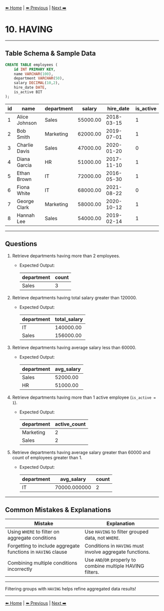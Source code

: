 [⬅️ Home](README.md) | [⬅️ Previous](09-group-by.md) | [Next ➡️](11-pro.md)

# 10. HAVING

---

## Table Schema & Sample Data

```sql
CREATE TABLE employees (
    id INT PRIMARY KEY,
    name VARCHAR(100),
    department VARCHAR(50),
    salary DECIMAL(10,2),
    hire_date DATE,
    is_active BIT
);
```

| id | name          | department | salary   | hire\_date | is\_active |
| -- | ------------- | ---------- | -------- | ---------- | ---------- |
| 1  | Alice Johnson | Sales      | 55000.00 | 2018-03-15 | 1       |
| 2  | Bob Smith     | Marketing  | 62000.00 | 2019-07-01 | 1       |
| 3  | Charlie Davis | Sales      | 47000.00 | 2020-01-20 | 0      |
| 4  | Diana Garcia  | HR         | 51000.00 | 2017-11-10 | 1       |
| 5  | Ethan Brown   | IT         | 72000.00 | 2016-05-30 | 1       |
| 6  | Fiona White   | IT         | 68000.00 | 2021-08-22 | 0      |
| 7  | George Clark  | Marketing  | 58000.00 | 2020-10-12 | 1       |
| 8  | Hannah Lee    | Sales      | 54000.00 | 2019-02-14 | 1       |

---

## Questions

1. Retrieve departments having more than 2 employees.

   * Expected Output:

     | department | count |
     | ---------- | ----- |
     | Sales      | 3     |

2. Retrieve departments having total salary greater than 120000.

   * Expected Output:

     | department | total\_salary |
     | ---------- | ------------- |
     | IT      | 140000.00     |
     | Sales  | 156000.00     |

3. Retrieve departments having average salary less than 60000.

   * Expected Output:

     | department | avg\_salary |
     | ---------- | ----------- |
     | Sales      | 52000.00    |
     | HR         | 51000.00    |

4. Retrieve departments having more than 1 active employee (`is_active = 1`).

   * Expected Output:

     | department | active\_count |
     | ---------- | ------------- |
     | Marketing      | 2             |
     | Sales  | 2             |

5. Retrieve departments having average salary greater than 60000 and count of employees greater than 1.

   * Expected Output:

     | department | avg\_salary | count |
     | ---------- | ----------- | ----- |
     | IT         | 70000.000000 | 2     |

---

## Common Mistakes & Explanations

| Mistake                                                      | Explanation                                                 |
| ------------------------------------------------------------ | ----------------------------------------------------------- |
| Using `WHERE` to filter on aggregate conditions              | Use `HAVING` to filter grouped data, not `WHERE`.           |
| Forgetting to include aggregate functions in `HAVING` clause | Conditions in `HAVING` must involve aggregate functions.    |
| Combining multiple conditions incorrectly                    | Use `AND`/`OR` properly to combine multiple HAVING filters. |

---

Filtering groups with `HAVING` helps refine aggregated data results!

---

[⬅️ Home](README.md) | [⬅️ Previous](09-group-by.md) | [Next ➡️](11-pro.md)
